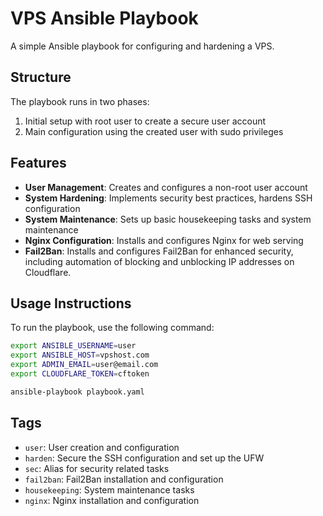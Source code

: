 # VPS Ansible Playbook

A simple Ansible playbook for configuring and hardening a VPS.

## Structure

The playbook runs in two phases:
1. Initial setup with root user to create a secure user account
2. Main configuration using the created user with sudo privileges

## Features

- **User Management**: Creates and configures a non-root user account
- **System Hardening**: Implements security best practices, hardens SSH configuration
- **System Maintenance**: Sets up basic housekeeping tasks and system maintenance
- **Nginx Configuration**: Installs and configures Nginx for web serving
- **Fail2Ban**: Installs and configures Fail2Ban for enhanced security, including automation of blocking and unblocking IP addresses on Cloudflare.

## Usage Instructions

To run the playbook, use the following command:

```bash
export ANSIBLE_USERNAME=user
export ANSIBLE_HOST=vpshost.com
export ADMIN_EMAIL=user@email.com
export CLOUDFLARE_TOKEN=cftoken

ansible-playbook playbook.yaml
```

## Tags

- `user`: User creation and configuration
- `harden`: Secure the SSH configuration and set up the UFW
- `sec`: Alias for security related tasks
- `fail2ban`: Fail2Ban installation and configuration
- `housekeeping`: System maintenance tasks
- `nginx`: Nginx installation and configuration